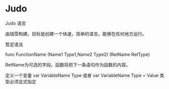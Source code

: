 # Judo
Judo 语言

由瑞雪构建。目标是创建一个快速，简单的语言。能够在任何地方运行。

暂定语法

func FunctionName (Name1 Type1,Name2 Type2) (RetName RetType)

RetName为可选的字段。函数将把下一条语句作为函数的内容。

定义一个变量
var VariableName Type
或者
var VariableName Type = Value
类型必须显式指定